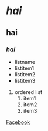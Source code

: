 # *hai*

## **hai**

### ***hai***

* listname
 * listitem1
 * listitem2
 * listitem3
1. ordered list
    1. item1
    2. item2
    3. item3


[Facebook](https://www.facebook.com/)
